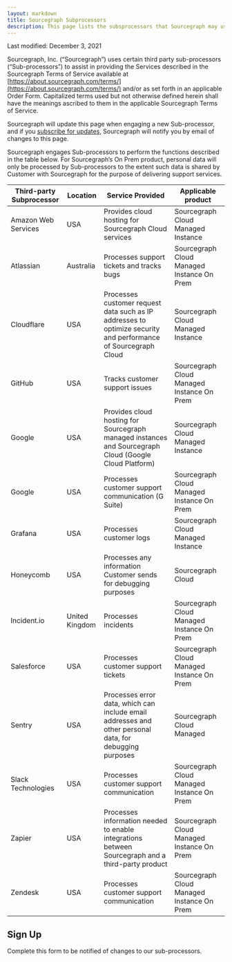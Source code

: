```yaml
---
layout: markdown
title: Sourcegraph Subprocessors
description: This page lists the subsprocessors that Sourcegraph may use
---
```


Last modified: December 3, 2021

Sourcegraph, Inc. (“Sourcegraph”) uses certain third party sub-processors (“Sub-processors”) to assist in providing the Services described in the Sourcegraph Terms of Service available at [https://about.sourcegraph.com/terms/](https://about.sourcegraph.com/terms/) and/or as set forth in an applicable Order Form. Capitalized terms used but not otherwise defined herein shall have the meanings ascribed to them in the applicable Sourcegraph Terms of Service.

Sourcegraph will update this page when engaging a new Sub-processor, and if you [subscribe for updates](#sign-up), Sourcegraph will notify you by email of changes to this page.

Sourcegraph engages Sub-processors to perform the functions described in the table below. For Sourcegraph’s On Prem product, personal data will only be processed by Sub-processors to the extent such data is shared by Customer with Sourcegraph for the purpose of delivering support services.

| Third-party Subprocessor | Location       | Service Provided                                                                                               | Applicable product                         |
| ------------------------ | -------------- | -------------------------------------------------------------------------------------------------------------- | ------------------------------------------ |
| Amazon Web Services      | USA            | Provides cloud hosting for Sourcegraph Cloud services                                                          | Sourcegraph Cloud Managed Instance         |
| Atlassian                | Australia      | Processes support tickets and tracks bugs                                                                      | Sourcegraph Cloud Managed Instance On Prem |
| Cloudflare               | USA            | Processes customer request data such as IP addresses to optimize security and performance of Sourcegraph Cloud | Sourcegraph Cloud Managed Instance         |
| GitHub                   | USA            | Tracks customer support issues                                                                                 | Sourcegraph Cloud Managed Instance On Prem |
| Google                   | USA            | Provides cloud hosting for Sourcegraph managed instances and Sourcegraph Cloud (Google Cloud Platform)         | Sourcegraph Cloud Managed Instance         |
| Google                   | USA            | Processes customer support communication (G Suite)                                                             | Sourcegraph Cloud Managed Instance On Prem |
| Grafana                  | USA            | Processes customer logs                                                                                        | Sourcegraph Cloud Managed Instance         |
| Honeycomb                | USA            | Processes any information Customer sends for debugging purposes                                                | Sourcegraph Cloud                          |
| Incident.io              | United Kingdom | Processes incidents                                                                                            | Sourcegraph Cloud Managed Instance On Prem |
| Salesforce               | USA            | Processes customer support tickets                                                                             | Sourcegraph Cloud Managed Instance On Prem |
| Sentry                   | USA            | Processes error data, which can include email addresses and other personal data, for debugging purposes        | Sourcegraph Cloud Managed                  |
| Slack Technologies       | USA            | Processes customer support communication                                                                       | Sourcegraph Cloud Managed Instance On Prem |
| Zapier                   | USA            | Processes information needed to enable integrations between Sourcegraph and a third-party product              | Sourcegraph Cloud Managed Instance On Prem |
| Zendesk                  | USA            | Processes customer support communication                                                                       | Sourcegraph Cloud Managed Instance On Prem |

<h2 id='sign-up'>Sign Up</h2>

Complete this form to be notified of changes to our sub-processors.

<!--[if lte IE 8]>
<script charset="utf-8" type="text/javascript" src="//js.hsforms.net/forms/v2-legacy.js"></script>
<![endif]-->
<script charset="utf-8" type="text/javascript" src="//js.hsforms.net/forms/v2.js"></script>
<script>
hbspt.forms.create({
	region: "na1",
	portalId: "2762526",
	formId: "08e6c442-0e7c-4892-a262-76dae55ab497"
});
</script>

